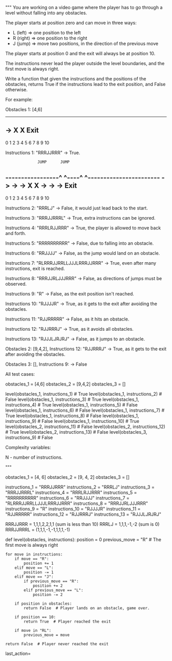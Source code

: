 """
You are working on a video game where the player has to go through a level without falling into any obstacles.

The player starts at position zero and can move in three ways:
- L (left)  => one position to the left
- R (right) => one position to the right 
- J (jump)  => move two positions, in the direction of the previous move

The player starts at position 0 and the exit will always be at position 10.

The instructions never lead the player outside the level boundaries, and the first move is always right.

Write a function that given the instructions and the positions of the obstacles, returns True if the instructions lead to the exit position, and False otherwise.

For example:

Obstacles 1: [4,6]  

--------------------------------------------------------
  ->                X         X                   Exit
--------------------------------------------------------
0    1    2    3    4    5    6    7    8    9    10  


Instructions 1: "RRRJJRRR" -> True.

                  JUMP      JUMP
-----------------^    ^----^    ^-----------------------
  ->   ->   ->      X         X      ->   ->   -> Exit
--------------------------------------------------------
0    1    2    3    4    5    6    7    8    9    10  


Instructions 2: "RRRLJ" -> False, it would just lead back to the start.

Instructions 3: "RRRJJRRRL" -> True, extra instructions can be ignored.

Instructions 4: "RRRLRJJRRR" -> True, the player is allowed to move back and forth.

Instructions 5: "RRRRRRRRRR" -> False, due to falling into an obstacle.

Instructions 6: "RRJJJJ" -> False, as the jump would land on an obstacle.

Instructions 7: "RLRRRJJRRLLJJJLRRRJJRRR" -> True, even after many instructions, exit is reached.

Instructions 8: "RRRJJRLJJJRRR" -> False, as directions of jumps must be observed.

Instructions 9: "R" -> False, as the exit position isn't reached.

Instructions 10: "RJJJJR" -> True, as it gets to the exit after avoiding the obstacles.

Instructions 11: "RJJRRRRR" -> False, as it hits an obstacle.

Instructions 12: "RJJRRRJ" -> True, as it avoids all obstacles.

Instructions 13: "RJJJLJRJRJ" -> False, as it jumps to an obstacle.

Obstacles 2: [9,4,2], Instructions 12: "RJJRRRJ" -> True, as it gets to the exit after avoiding the obstacles.

Obstacles 3: [], Instructions 9: -> False

All test cases: 

obstacles_1 = [4,6]
obstacles_2 = [9,4,2]
obstacles_3 = []

level(obstacles_1, instructions_1) # True
level(obstacles_1, instructions_2) # False
level(obstacles_1, instructions_3) # True
level(obstacles_1, instructions_4) # True
level(obstacles_1, instructions_5) # False
level(obstacles_1, instructions_6) # False
level(obstacles_1, instructions_7) # True
level(obstacles_1, instructions_8) # False
level(obstacles_1, instructions_9) # False
level(obstacles_1, instructions_10) # True
level(obstacles_2, instructions_11) # False
level(obstacles_2, instructions_12) # True
level(obstacles_2, instructions_13) # False
level(obstacles_3, instructions_9)  # False

Complexity variables:

N - number of instructions.

"""

obstacles_1 = [4, 6]
obstacles_2 = [9, 4, 2]
obstacles_3 = []

instructions_1 = "RRRJJRRR"
instructions_2 = "RRRLJ"
instructions_3 = "RRRJJRRRL"
instructions_4 = "RRRLRJJRRR"
instructions_5 = "RRRRRRRRRR"
instructions_6 = "RRJJJJ"
instructions_7 = "RLRRRJJRRLLJJJLRRRJJRRR"
instructions_8 = "RRRJJRLJJJRRR"
instructions_9 = "R"
instructions_10 = "RJJJJR"
instructions_11 = "RJJRRRRR"
instructions_12 = "RJJRRRJ"
instructions_13 = "RJJJLJRJRJ"

RRRJJRRR = 1,1,1,2,2,1,1 (sum is less than 10)
RRRLJ = 1,1,1,-1,-2 (sum is 0)
RRRJJRRRL = (1,1,1,-1,-1,1,1,1,-1)

def level(obstacles, instructions):
    position = 0
    previous_move = "R"  # The first move is always right
    
    for move in instructions:
        if move == "R":
            position += 1
        elif move == "L":
            position -= 1
        elif move == "J":
            if previous_move == "R":
                position += 2
            elif previous_move == "L":
                position -= 2
        
        if position in obstacles:
            return False  # Player lands on an obstacle, game over.
        
        if position == 10:
            return True  # Player reached the exit
        
        if move in "RL":
            previous_move = move
    
    return False  # Player never reached the exit

        
        
            
  
        
        
            
        
        
            
    

last_action=
